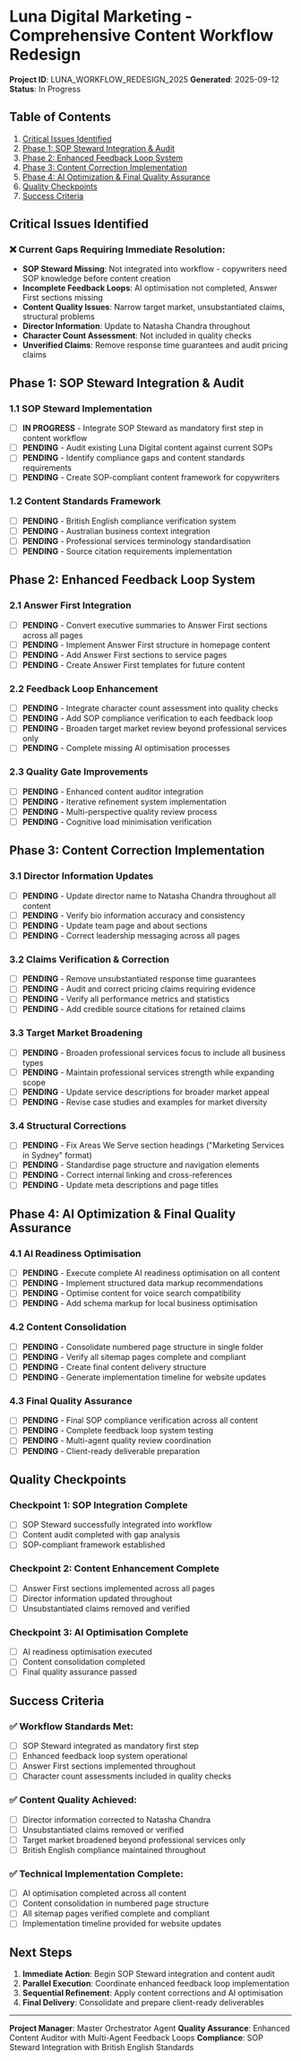 # Luna Digital Marketing - Comprehensive Content Workflow Redesign
**Project ID**: LUNA_WORKFLOW_REDESIGN_2025
**Generated**: 2025-09-12
**Status**: In Progress

## Table of Contents
1. [Critical Issues Identified](#critical-issues-identified)
2. [Phase 1: SOP Steward Integration & Audit](#phase-1-sop-steward-integration--audit)
3. [Phase 2: Enhanced Feedback Loop System](#phase-2-enhanced-feedback-loop-system)
4. [Phase 3: Content Correction Implementation](#phase-3-content-correction-implementation)
5. [Phase 4: AI Optimization & Final Quality Assurance](#phase-4-ai-optimization--final-quality-assurance)
6. [Quality Checkpoints](#quality-checkpoints)
7. [Success Criteria](#success-criteria)

## Critical Issues Identified

### ❌ Current Gaps Requiring Immediate Resolution:
- **SOP Steward Missing**: Not integrated into workflow - copywriters need SOP knowledge before content creation
- **Incomplete Feedback Loops**: AI optimisation not completed, Answer First sections missing
- **Content Quality Issues**: Narrow target market, unsubstantiated claims, structural problems
- **Director Information**: Update to Natasha Chandra throughout
- **Character Count Assessment**: Not included in quality checks
- **Unverified Claims**: Remove response time guarantees and audit pricing claims

## Phase 1: SOP Steward Integration & Audit

### 1.1 SOP Steward Implementation
- [ ] **IN PROGRESS** - Integrate SOP Steward as mandatory first step in content workflow
- [ ] **PENDING** - Audit existing Luna Digital content against current SOPs
- [ ] **PENDING** - Identify compliance gaps and content standards requirements
- [ ] **PENDING** - Create SOP-compliant content framework for copywriters

### 1.2 Content Standards Framework
- [ ] **PENDING** - British English compliance verification system
- [ ] **PENDING** - Australian business context integration
- [ ] **PENDING** - Professional services terminology standardisation
- [ ] **PENDING** - Source citation requirements implementation

## Phase 2: Enhanced Feedback Loop System

### 2.1 Answer First Integration
- [ ] **PENDING** - Convert executive summaries to Answer First sections across all pages
- [ ] **PENDING** - Implement Answer First structure in homepage content
- [ ] **PENDING** - Add Answer First sections to service pages
- [ ] **PENDING** - Create Answer First templates for future content

### 2.2 Feedback Loop Enhancement
- [ ] **PENDING** - Integrate character count assessment into quality checks
- [ ] **PENDING** - Add SOP compliance verification to each feedback loop
- [ ] **PENDING** - Broaden target market review beyond professional services only
- [ ] **PENDING** - Complete missing AI optimisation processes

### 2.3 Quality Gate Improvements
- [ ] **PENDING** - Enhanced content auditor integration
- [ ] **PENDING** - Iterative refinement system implementation
- [ ] **PENDING** - Multi-perspective quality review process
- [ ] **PENDING** - Cognitive load minimisation verification

## Phase 3: Content Correction Implementation

### 3.1 Director Information Updates
- [ ] **PENDING** - Update director name to Natasha Chandra throughout all content
- [ ] **PENDING** - Verify bio information accuracy and consistency
- [ ] **PENDING** - Update team page and about sections
- [ ] **PENDING** - Correct leadership messaging across all pages

### 3.2 Claims Verification & Correction
- [ ] **PENDING** - Remove unsubstantiated response time guarantees
- [ ] **PENDING** - Audit and correct pricing claims requiring evidence
- [ ] **PENDING** - Verify all performance metrics and statistics
- [ ] **PENDING** - Add credible source citations for retained claims

### 3.3 Target Market Broadening
- [ ] **PENDING** - Broaden professional services focus to include all business types
- [ ] **PENDING** - Maintain professional services strength while expanding scope
- [ ] **PENDING** - Update service descriptions for broader market appeal
- [ ] **PENDING** - Revise case studies and examples for market diversity

### 3.4 Structural Corrections
- [ ] **PENDING** - Fix Areas We Serve section headings ("Marketing Services in Sydney" format)
- [ ] **PENDING** - Standardise page structure and navigation elements
- [ ] **PENDING** - Correct internal linking and cross-references
- [ ] **PENDING** - Update meta descriptions and page titles

## Phase 4: AI Optimization & Final Quality Assurance

### 4.1 AI Readiness Optimisation
- [ ] **PENDING** - Execute complete AI readiness optimisation on all content
- [ ] **PENDING** - Implement structured data markup recommendations
- [ ] **PENDING** - Optimise content for voice search compatibility
- [ ] **PENDING** - Add schema markup for local business optimisation

### 4.2 Content Consolidation
- [ ] **PENDING** - Consolidate numbered page structure in single folder
- [ ] **PENDING** - Verify all sitemap pages complete and compliant
- [ ] **PENDING** - Create final content delivery structure
- [ ] **PENDING** - Generate implementation timeline for website updates

### 4.3 Final Quality Assurance
- [ ] **PENDING** - Final SOP compliance verification across all content
- [ ] **PENDING** - Complete feedback loop system testing
- [ ] **PENDING** - Multi-agent quality review coordination
- [ ] **PENDING** - Client-ready deliverable preparation

## Quality Checkpoints

### Checkpoint 1: SOP Integration Complete
- [ ] SOP Steward successfully integrated into workflow
- [ ] Content audit completed with gap analysis
- [ ] SOP-compliant framework established

### Checkpoint 2: Content Enhancement Complete
- [ ] Answer First sections implemented across all pages
- [ ] Director information updated throughout
- [ ] Unsubstantiated claims removed and verified

### Checkpoint 3: AI Optimisation Complete
- [ ] AI readiness optimisation executed
- [ ] Content consolidation completed
- [ ] Final quality assurance passed

## Success Criteria

### ✅ Workflow Standards Met:
- [ ] SOP Steward integrated as mandatory first step
- [ ] Enhanced feedback loop system operational
- [ ] Answer First sections implemented throughout
- [ ] Character count assessments included in quality checks

### ✅ Content Quality Achieved:
- [ ] Director information corrected to Natasha Chandra
- [ ] Unsubstantiated claims removed or verified
- [ ] Target market broadened beyond professional services only
- [ ] British English compliance maintained throughout

### ✅ Technical Implementation Complete:
- [ ] AI optimisation completed across all content
- [ ] Content consolidation in numbered page structure
- [ ] All sitemap pages verified complete and compliant
- [ ] Implementation timeline provided for website updates

## Next Steps
1. **Immediate Action**: Begin SOP Steward integration and content audit
2. **Parallel Execution**: Coordinate enhanced feedback loop implementation
3. **Sequential Refinement**: Apply content corrections and AI optimisation
4. **Final Delivery**: Consolidate and prepare client-ready deliverables

---
**Project Manager**: Master Orchestrator Agent
**Quality Assurance**: Enhanced Content Auditor with Multi-Agent Feedback Loops
**Compliance**: SOP Steward Integration with British English Standards